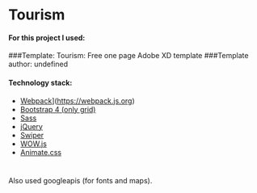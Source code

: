# Tourism

#### For this project I used:

###Template: Tourism: Free one page Adobe XD template
###Template author: undefined

#### Technology stack:
* [Webpack](https://flat.badgen.net/badge/webpack/4/14aaf3)](https://webpack.js.org)
* [Bootstrap 4 (only grid)](https://getbootstrap.com/)
* [Sass](https://sass-lang.com/)
* [jQuery](https://jquery.com/)
* [Swiper](https://github.com/nolimits4web/swiper/)
* [WOW.js](https://github.com/graingert/wow)
* [Animate.css](https://github.com/daneden/animate.css)
#
Also used googleapis (for fonts and maps).
